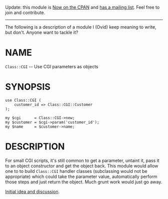 Update:  this module is [Now on the CPAN](http://search.cpan.org/dist/Class-CGI/) and [has a mailing list](http://groups.yahoo.com/group/class_cgi/).  Feel free to join and contribute.

---

The following is a description of a module I (Ovid) keep meaning to write, but don't.  Anyone want to tackle it?

# NAME

`Class::CGI` -- Use CGI parameters as objects

# SYNOPSIS

    use Class::CGI (
        customer_id => Class::CGI::Customer
    );

    my $cgi      = Class::CGI->new;
    my $customer = $cgi->param('customer_id');
    my $name     = $customer->name;

# DESCRIPTION

For small CGI scripts, it's still common to get a parameter, untaint it, pass it to an object constructor and get the object back.  This module would allow one to to build `Class::CGI` handler classes (subclassing would not be appropriate) which could take the parameter value, automatically perform those steps and just return the object.  Much grunt work would just go away.

[Initial idea and discussion](http://use.perl.org/~Ovid/journal/20569).
